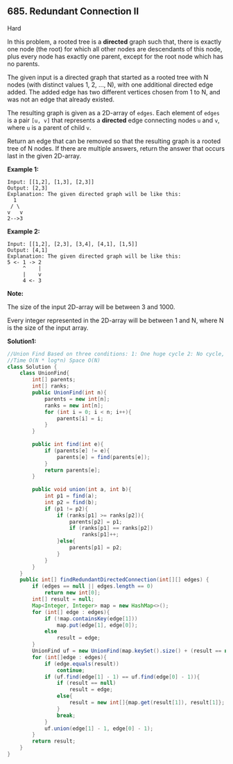 ## 685. Redundant Connection II

Hard

In this problem, a rooted tree is a **directed** graph such that, there is exactly one node (the root) for which all other nodes are descendants of this node, plus every node has exactly one parent, except for the root node which has no parents.

The given input is a directed graph that started as a rooted tree with N nodes (with distinct values 1, 2, ..., N), with one additional directed edge added. The added edge has two different vertices chosen from 1 to N, and was not an edge that already existed.

The resulting graph is given as a 2D-array of `edges`. Each element of `edges` is a pair `[u, v]` that represents a **directed** edge connecting nodes `u` and `v`, where `u` is a parent of child `v`.

Return an edge that can be removed so that the resulting graph is a rooted tree of N nodes. If there are multiple answers, return the answer that occurs last in the given 2D-array.

**Example 1:**

```
Input: [[1,2], [1,3], [2,3]]
Output: [2,3]
Explanation: The given directed graph will be like this:
  1
 / \
v   v
2-->3
```



**Example 2:**

```
Input: [[1,2], [2,3], [3,4], [4,1], [1,5]]
Output: [4,1]
Explanation: The given directed graph will be like this:
5 <- 1 -> 2
     ^    |
     |    v
     4 <- 3
```



**Note:**

The size of the input 2D-array will be between 3 and 1000.

Every integer represented in the 2D-array will be between 1 and N, where N is the size of the input array.

**Solution1:**

```java
//Union Find Based on three conditions: 1: One huge cycle 2: No cycle, one node with //two parents 3: One cycle and one node with two parents
//Time O(N * log*n) Space O(N)
class Solution {
    class UnionFind{
        int[] parents;
        int[] ranks;
        public UnionFind(int n){
            parents = new int[n];
            ranks = new int[n];
            for (int i = 0; i < n; i++){
                parents[i] = i;
            }
        }
        
        public int find(int e){
            if (parents[e] != e){
                parents[e] = find(parents[e]);
            }
            return parents[e];
        }
        
        public void union(int a, int b){
            int p1 = find(a);
            int p2 = find(b);
            if (p1 != p2){
                if (ranks[p1] >= ranks[p2]){
                    parents[p2] = p1;
                    if (ranks[p1] == ranks[p2])
                        ranks[p1]++;
                }else{
                    parents[p1] = p2;
                }
            }
        }
    }
    public int[] findRedundantDirectedConnection(int[][] edges) {
        if (edges == null || edges.length == 0)
            return new int[0];
        int[] result = null;
        Map<Integer, Integer> map = new HashMap<>();
        for (int[] edge : edges){
            if (!map.containsKey(edge[1]))
                map.put(edge[1], edge[0]);
            else
                result = edge;
        }
        UnionFind uf = new UnionFind(map.keySet().size() + (result == null ? 0 : 1));
        for (int[]edge : edges){
            if (edge.equals(result))
                continue;
            if (uf.find(edge[1] - 1) == uf.find(edge[0] - 1)){
                if (result == null)
                    result = edge;
                else{
                    result = new int[]{map.get(result[1]), result[1]};
                }
                break;
            }
            uf.union(edge[1] - 1, edge[0] - 1);
        }
        return result;
    }
}
```



